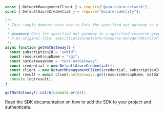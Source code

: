 ```javascript
const { NetworkManagementClient } = require("@azure/arm-network");
const { DefaultAzureCredential } = require("@azure/identity");

/**
 * This sample demonstrates how to Gets the specified nat gateway in a specified resource group.
 *
 * @summary Gets the specified nat gateway in a specified resource group.
 * x-ms-original-file: specification/network/resource-manager/Microsoft.Network/stable/2021-05-01/examples/NatGatewayGet.json
 */
async function getNatGateway() {
  const subscriptionId = "subid";
  const resourceGroupName = "rg1";
  const natGatewayName = "test-natGateway";
  const credential = new DefaultAzureCredential();
  const client = new NetworkManagementClient(credential, subscriptionId);
  const result = await client.natGateways.get(resourceGroupName, natGatewayName);
  console.log(result);
}

getNatGateway().catch(console.error);
```

Read the [SDK documentation](https://github.com/Azure/azure-sdk-for-js/blob/%40azure%2Farm-network_27.0.0/sdk/network/arm-network/README.md) on how to add the SDK to your project and authenticate.
